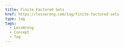 ```yaml
---
title: Finite Factored Sets
href: https://lesswrong.com/tag/finite-factored-sets
type: tag
tags:
  - LessWrong
  - Concept
  - Tag
---
```


